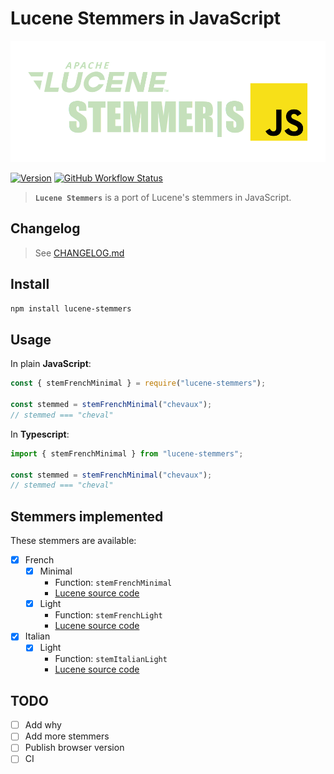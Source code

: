 # Lucene Stemmers in JavaScript

<div align="center">

<img src="doc/logo.png" title="Lucene Stemmers" alt="Lucene Stemmers Logo">

</div>

<div align="left">

[![Version](https://img.shields.io/npm/v/lucene-stemmers.svg?style=for-the-badge)](https://www.npmjs.com/package/lucene-stemmers)
[![GitHub Workflow Status](https://img.shields.io/github/workflow/status/tomsquest/lucene-stemmers/check?style=for-the-badge)](https://github.com/tomsquest/lucene-stemmers/actions/workflows/check.yml)

</div>

> **`Lucene Stemmers`** is a port of Lucene's stemmers in JavaScript.

## Changelog

> See [CHANGELOG.md](CHANGELOG.md)

## Install

```sh
npm install lucene-stemmers
```

## Usage

In plain **JavaScript**:

```js
const { stemFrenchMinimal } = require("lucene-stemmers");

const stemmed = stemFrenchMinimal("chevaux");
// stemmed === "cheval"
```

In **Typescript**:

```ts
import { stemFrenchMinimal } from "lucene-stemmers";

const stemmed = stemFrenchMinimal("chevaux");
// stemmed === "cheval"
```

## Stemmers implemented

These stemmers are available:

- [x] French
  - [x] Minimal
    - Function: `stemFrenchMinimal`
    - [Lucene source code](https://gitbox.apache.org/repos/asf?p=lucene.git;a=blob;f=lucene/analysis/common/src/java/org/apache/lucene/analysis/fr/FrenchMinimalStemmer.java)
  - [x] Light
    - Function: `stemFrenchLight`
    - [Lucene source code](https://gitbox.apache.org/repos/asf?p=lucene.git;a=blob;f=lucene/analysis/common/src/java/org/apache/lucene/analysis/fr/FrenchLightStemmer.java)
- [x] Italian
  - [x] Light
    - Function: `stemItalianLight`
    - [Lucene source code](https://gitbox.apache.org/repos/asf?p=lucene.git;a=blob;f=lucene/analysis/common/src/java/org/apache/lucene/analysis/it/ItalianLightStemFilter.java)

## TODO

- [ ] Add why
- [ ] Add more stemmers
- [ ] Publish browser version
- [ ] CI
